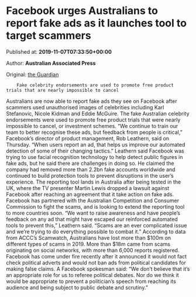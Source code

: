 
# Facebook urges Australians to report fake ads as it launches tool to target scammers

Published at: **2019-11-07T07:33:50+00:00**

Author: **Australian Associated Press**

Original: [the Guardian](https://www.theguardian.com/technology/2019/nov/07/facebook-urges-australians-to-report-fake-ads-as-it-launches-tool-to-target-scammers)


        Fake celebrity endorsements are used to promote free product trials that are nearly impossible to cancel
      
Australians are now able to report fake ads they see on Facebook after scammers used unauthorised images of celebrities including Karl Stefanovic, Nicole Kidman and Eddie McGuire.
The fake Australian celebrity endorsements were used to promote free product trials that were nearly impossible to cancel, or investment schemes.
“We continue to train our team to better recognise these ads, but feedback from people is critical,” Facebook’s director of product management, Rob Leathern, said on Thursday.
“When users report an ad, that helps us improve our automated detection of some of their changing tactics.”
Leathern said Facebook was trying to use facial recognition technology to help detect public figures in fake ads, but he said there are challenges in doing so.
He claimed the company had removed more than 2.2bn fake accounts worldwide and continued to build protection tools to prevent disruptions in the user’s experience.
The reporting tool lands in Australia after being tested in the UK, where the TV presenter Martin Lewis dropped a lawsuit against Facebook after reaching an agreement that it take action on fake ads.
Facebook has partnered with the Australian Competition and Consumer Commission to fight the scams, and is looking to extend the reporting tool to more countries soon.
“We want to raise awareness and have people’s feedback on any ad that might have escaped our reinforced automated tools to prevent this,” Leathern said.
“Scams are an ever complicated issue and we’re trying to do everything possible to combat it.”
According to data from ACCC’s Scamwatch, Australians have lost more than $100m on different types of scams in 2019.
More than $18m came from scams originating on social networks, with more than 6,000 reports registered.
Facebook has come under fire recently after it announced it would not fact check political adverts and would not ban ads from political candidates for making false claims.
A Facebook spokesman said: “We don’t believe that it’s an appropriate role for us to referee political debates. Nor do we think it would be appropriate to prevent a politician’s speech from reaching its audience and being subject to public debate and scrutiny.”
